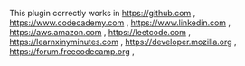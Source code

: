This plugin correctly works in
https://github.com ,
https://www.codecademy.com ,
https://www.linkedin.com ,
https://aws.amazon.com ,
https://leetcode.com ,
https://learnxinyminutes.com ,
https://developer.mozilla.org ,
https://forum.freecodecamp.org ,
